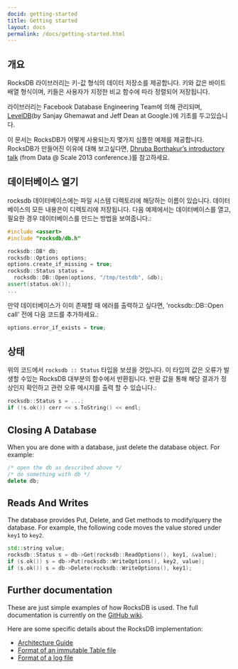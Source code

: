 ```yaml
---
docid: getting-started
title: Getting started
layout: docs
permalink: /docs/getting-started.html
---
```


## 개요

RocksDB 라이브러리는 키-값 형식의 데이터 저장소를 제공합니다. 키와 값은 바이트 배열 형식이며, 키들은 사용자가 지정한 비교 함수에 따라 정렬되어 저장됩니다.

라이브러리는 Facebook Database Engineering Team에 의해 관리되며, [LevelDB](https://github.com/google/leveldb)(by Sanjay Ghemawat and Jeff Dean at Google.)에 기초를 두고있습니다.

이 문서는 RocksDB가 어떻게 사용되는지 몇가지 심플한 예제를 제공합니다. RocksDB가 만들어진 이유에 대해 보고싶다면, [Dhruba Borthakur’s introductory talk](https://github.com/facebook/rocksdb/blob/gh-pages/intro.pdf?raw=true) (from Data @ Scale 2013 conference.)를 참고하세요.

## 데이터베이스 열기

rocksdb 데이터베이스에는 파일 시스템 디렉토리에 해당하는 이름이 있습니다. 데이터베이스의 모든 내용은이 디렉토리에 저장됩니다. 다음 예제에서는 데이터베이스를 열고, 필요한 경우 데이터베이스를 만드는 방법을 보여줍니다.:

```c++
#include <assert>
#include "rocksdb/db.h"

rocksdb::DB* db;
rocksdb::Options options;
options.create_if_missing = true;
rocksdb::Status status =
  rocksdb::DB::Open(options, "/tmp/testdb", &db);
assert(status.ok());
...
```

만약 데이터베이스가 이미 존재할 때 에러를 출력하고 싶다면, 'rocksdb::DB::Open call' 전에 다음 코드를 추가하세요.:

```c++
options.error_if_exists = true;
```

## 상태

위의 코드에서 `rocksdb :: Status` 타입을 보셨을 것입니다. 이 타입의 값은 오류가 발생할 수있는 RocksDB 대부분의 함수에서 반환됩니다. 반환 값을 통해 해당 결과가 정상인지 확인하고 관련 오류 메시지를 출력 할 수 있습니다.:

```c++
rocksdb::Status s = ...;
if (!s.ok()) cerr << s.ToString() << endl;
```

## Closing A Database

When you are done with a database, just delete the database object. For example:

```c++
/* open the db as described above */
/* do something with db */
delete db;
```

## Reads And Writes

The database provides Put, Delete, and Get methods to modify/query the database. For example, the following code moves the value stored under `key1` to `key2`.

```c++
std::string value;
rocksdb::Status s = db->Get(rocksdb::ReadOptions(), key1, &value);
if (s.ok()) s = db->Put(rocksdb::WriteOptions(), key2, value);
if (s.ok()) s = db->Delete(rocksdb::WriteOptions(), key1);
```

## Further documentation

These are just simple examples of how RocksDB is used. The full documentation is currently on the [GitHub wiki](https://github.com/facebook/rocksdb/wiki).

Here are some specific details about the RocksDB implementation:

- [Architecture Guide](https://github.com/facebook/rocksdb/wiki/Rocksdb-Architecture-Guide)
- [Format of an immutable Table file](https://github.com/facebook/rocksdb/wiki/Rocksdb-Table-Format)
- [Format of a log file](https://github.com/facebook/rocksdb/wiki/Write-Ahead-Log-File-Format)
